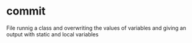 # commit
File runnig a class and overwriting the values of variables and giving an output with static and local variables
